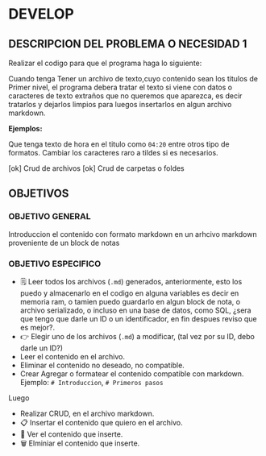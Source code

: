 # DEVELOP

## DESCRIPCION DEL PROBLEMA O NECESIDAD 1

Realizar el codigo para que el programa haga lo siguiente:

Cuando tenga Tener un archivo de texto,cuyo contenido sean los titulos de Primer nivel, el programa debera tratar el texto si viene con datos o caracteres de texto extraños que no queremos que aparezca, es decir tratarlos y dejarlos limpios para luegos insertarlos en algun archivo markdown.

**Ejemplos:**

Que tenga texto de hora en el titulo como `04:20` entre otros tipo de formatos.
Cambiar los caracteres raro a tildes si es necesarios.

[ok] Crud de archivos
[ok] Crud de carpetas o foldes

## OBJETIVOS

### OBJETIVO GENERAL

Introduccion el contenido con formato markdown en un arhcivo markdown proveniente de un block de notas

### OBJETIVO ESPECIFICO

* 🗒️ Leer todos los archivos (`.md`) generados, anteriormente, esto los puedo y almacenarlo en el codigo en alguna variables es decir en memoria ram, o tamien puedo guardarlo en algun block de nota, o archivo serializado, o incluso en una base de datos, como SQL, ¿sera que tengo que darle un ID o un identificador, en fin despues reviso que es mejor?.
* 👉 Elegir uno de los archivos (`.md`) a modificar, (tal vez por su ID, debo darle un ID?)
* Leer el contenido en el archivo.
* Eliminar el contenido no deseado, no compatible.
* Crear Agregar o formatear el contenido compatible con markdown.
  Ejemplo: `# Introduccion`, `# Primeros pasos`

Luego

* Realizar CRUD, en el archivo markdown.
* 📋 Insertar el contenido que quiero en el archivo.
* 👀 Ver el contenido que inserte.
* 🗑️ Elminiar el contenido que inserte.
